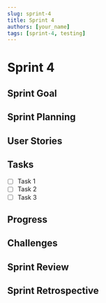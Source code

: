 ```yaml
---
slug: sprint-4
title: Sprint 4
authors: [your_name]
tags: [sprint-4, testing]
---
```


# Sprint 4

## Sprint Goal


## Sprint Planning


## User Stories


## Tasks
- [ ] Task 1
- [ ] Task 2
- [ ] Task 3

## Progress


## Challenges


## Sprint Review


## Sprint Retrospective
